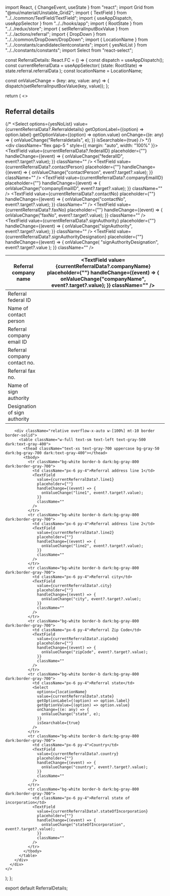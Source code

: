 import React, { ChangeEvent, useState } from "react";
import Grid from "@mui/material/Unstable_Grid2";
import { TextField } from "../../common/TextField/TextField";
import { useAppDispatch, useAppSelector } from "../../hooks/app";
import { RootState } from "../../redux/store";
import { setReferralInputBoxValue } from "../../actions/referral";
import { DropDown } from "../../common/DropDown/DropDown";
import { LocationName } from "../../constants/candidateclientconstants";
import { yesNoList } from "../../constants/constants";
import Select from "react-select";

const ReferralDetails: React.FC = () => {
  const dispatch = useAppDispatch();
  const currentReferralData = useAppSelector(
    (state: RootState) => state.referral.referralData
  );
  const locationName = LocationName;

  const onValueChange = (key: any, value: any) => {
    dispatch(setReferralInputBoxValue(key, value));
  };

  return (
    <>
      <h2 className=" text-center mt-9">Referral details</h2>
      <div>
        {/* <tr className="bg-white border-b dark:bg-gray-800 dark:border-gray-700">
          <td className="px-6 py-0">
            <Select
              options={yesNoList}
              value={currentReferralData?.Referraldetails}
              getOptionLabel={(option) => option.label}
              getOptionValue={(option) => option.value}
              onChange={(e: any) => {
                onValueChange("Referraldetails", e);
              }}
              isSearchable={true}
            />
          </td>
        </tr> */}
      </div>
      <div className="flex gap-5 " style={{ margin: "auto", width: "100%" }}>
        <div className="relative overflow-x-auto w-[100%] mt-10 border border-solid">
          <table className="w-full text-sm text-left text-gray-500 dark:text-gray-400">
            <thead className="text-xs text-gray-700 uppercase bg-gray-50 dark:bg-gray-700 dark:text-gray-400">
              <tr>
                <th scope="col" className="px-6 py-3">
                  Referral company name
                </th>
                <th scope="col" className="px-6 py-3">
                  <TextField
                    value={currentReferralData?.companyName}
                    placeholder={""}
                    handleChange={(event) => {
                      onValueChange("companyName", event?.target?.value);
                    }}
                    className=""
                  />
                </th>
              </tr>
            </thead>
            <tbody>
              <tr className="bg-white border-b dark:bg-gray-800 dark:border-gray-700">
                <td className="px-6 py-4">Referral federal ID</td>
                <TextField
                  value={currentReferralData?.federalID}
                  placeholder={""}
                  handleChange={(event) => {
                    onValueChange("federalID", event?.target?.value);
                  }}
                  className=""
                />
              </tr>
              <tr className="bg-white border-b dark:bg-gray-800 dark:border-gray-700">
                <td className="px-6 py-4">Name of contact person</td>
                <TextField
                  value={currentReferralData?.contactPerson}
                  placeholder={""}
                  handleChange={(event) => {
                    onValueChange("contactPerson", event?.target?.value);
                  }}
                  className=""
                />
              </tr>
              <tr className="bg-white border-b dark:bg-gray-800 dark:border-gray-700">
                <td className="px-6 py-4">Referral company email ID</td>
                <TextField
                  value={currentReferralData?.companyEmailID}
                  placeholder={""}
                  handleChange={(event) => {
                    onValueChange("companyEmailID", event?.target?.value);
                  }}
                  className=""
                />
              </tr>
              <tr className="bg-white border-b dark:bg-gray-800 dark:border-gray-700">
                <td className="px-6 py-4">Referral company contact no.</td>
                <TextField
                  value={currentReferralData?.contactNo}
                  placeholder={""}
                  handleChange={(event) => {
                    onValueChange("contactNo", event?.target?.value);
                  }}
                  className=""
                />
              </tr>
              <tr className="bg-white border-b dark:bg-gray-800 dark:border-gray-700">
                <td className="px-6 py-4">Referral fax no.</td>
                <TextField
                  value={currentReferralData?.faxNo}
                  placeholder={""}
                  handleChange={(event) => {
                    onValueChange("faxNo", event?.target?.value);
                  }}
                  className=""
                />
              </tr>
              <tr className="bg-white border-b dark:bg-gray-800 dark:border-gray-700">
                <td className="px-6 py-4">Name of sign authority</td>
                <TextField
                  value={currentReferralData?.signAuthority}
                  placeholder={""}
                  handleChange={(event) => {
                    onValueChange("signAuthority", event?.target?.value);
                  }}
                  className=""
                />
              </tr>
              <tr className="bg-white border-b dark:bg-gray-800 dark:border-gray-700">
                <td className="px-6 py-4">Designation of sign authority</td>
                <TextField
                  value={currentReferralData?.signAuthorityDesignation}
                  placeholder={""}
                  handleChange={(event) => {
                    onValueChange(
                      "signAuthorityDesignation",
                      event?.target?.value
                    );
                  }}
                  className=""
                />
              </tr>
            </tbody>
          </table>
        </div>

        <div className="relative overflow-x-auto w-[100%] mt-10 border border-solid">
          <table className="w-full text-sm text-left text-gray-500 dark:text-gray-400">
            <thead className="text-xs text-gray-700 uppercase bg-gray-50 dark:bg-gray-700 dark:text-gray-400"></thead>
            <tbody>
              <tr className="bg-white border-b dark:bg-gray-800 dark:border-gray-700">
                <td className="px-6 py-4">Referral address line 1</td>
                <TextField
                  value={currentReferralData?.line1}
                  placeholder={""}
                  handleChange={(event) => {
                    onValueChange("line1", event?.target?.value);
                  }}
                  className=""
                />
              </tr>
              <tr className="bg-white border-b dark:bg-gray-800 dark:border-gray-700">
                <td className="px-6 py-4">Referral address line 2</td>
                <TextField
                  value={currentReferralData?.line2}
                  placeholder={""}
                  handleChange={(event) => {
                    onValueChange("line2", event?.target?.value);
                  }}
                  className=""
                />
              </tr>
              <tr className="bg-white border-b dark:bg-gray-800 dark:border-gray-700">
                <td className="px-6 py-4">Referral city</td>
                <TextField
                  value={currentReferralData?.city}
                  placeholder={""}
                  handleChange={(event) => {
                    onValueChange("city", event?.target?.value);
                  }}
                  className=""
                />
              </tr>
              <tr className="bg-white border-b dark:bg-gray-800 dark:border-gray-700">
                <td className="px-6 py-4">Referral Zip Code</td>
                <TextField
                  value={currentReferralData?.zipCode}
                  placeholder={""}
                  handleChange={(event) => {
                    onValueChange("zipCode", event?.target?.value);
                  }}
                  className=""
                />
              </tr>
              <tr className="bg-white border-b dark:bg-gray-800 dark:border-gray-700">
                <td className="px-6 py-4">Referral state</td>
                <Select
                  options={locationName}
                  value={currentReferralData?.state}
                  getOptionLabel={(option) => option.label}
                  getOptionValue={(option) => option.value}
                  onChange={(e: any) => {
                    onValueChange("state", e);
                  }}
                  isSearchable={true}
                />
              </tr>
              <tr className="bg-white border-b dark:bg-gray-800 dark:border-gray-700">
                <td className="px-6 py-4">Country</td>
                <TextField
                  value={currentReferralData?.country}
                  placeholder={""}
                  handleChange={(event) => {
                    onValueChange("country", event?.target?.value);
                  }}
                  className=""
                />
              </tr>
              <tr className="bg-white border-b dark:bg-gray-800 dark:border-gray-700">
                <td className="px-6 py-4">Referral state of incorporation</td>
                <TextField
                  value={currentReferralData?.stateOfIncorporation}
                  placeholder={""}
                  handleChange={(event) => {
                    onValueChange("stateOfIncorporation", event?.target?.value);
                  }}
                  className=""
                />
              </tr>
            </tbody>
          </table>
        </div>
      </div>
    </>
  );
};

export default ReferralDetails;
